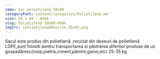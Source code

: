 ```yaml
---
name: Sac polietilenă 50x80
categoryPath: content/categories/Polietilena.md
size: 50 x 80 - 80mk
slug: Polietilenă 50x80-80mk
imgSrc: /polietilena80micron_35x65.png
---
```


Sacul este produs din polietilenă ,reciclat din deseuri de polietilenă LDPE,sunt folositi pentru transportarea si păstrarea diferitor produse de uz gospadăresc(nisip,pietris,ciment,pămînt,gunoi,etc) 25-35 kg
